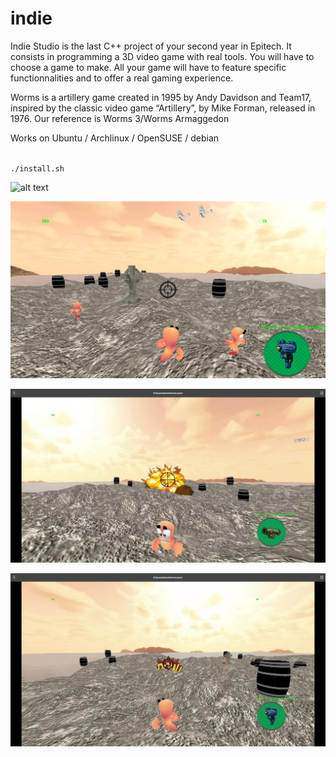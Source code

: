 # indie
Indie Studio is the last C++ project of your second year in Epitech. It
consists in programming a 3D video game with real tools.
You will have to choose a game to make. All your game will have to feature specific
functionnalities and to offer a real gaming experience.

Worms is a artillery game created in 1995 by Andy Davidson and Team17, inspired by the
classic video game “Artillery”, by Mike Forman, released in 1976.
Our reference is Worms 3/Worms Armaggedon

Works on Ubuntu / Archlinux / OpenSUSE / debian

<code>
./install.sh
</code>

![alt text](https://github.com/jurelou/indie/blob/master/img/Capture%20de%20Pr%C3%A9sentationWorms.wmv.png "Logo Title Text 1")

![alt text](https://github.com/jurelou/indie/blob/master/img/Capture%20du%202017-07-18%2014-58-41.png "Logo Title Text 1")

![alt text](https://github.com/jurelou/indie/blob/master/img/Capture%20du%202017-07-18%2015-00-54.png "Logo Title Text 1")

![alt text](https://github.com/jurelou/indie/blob/master/img/Capture%20du%202017-07-18%2015-03-51.png "Logo Title Text 1")
